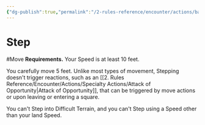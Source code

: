 ```yaml
---
{"dg-publish":true,"permalink":"/2-rules-reference/encounter/actions/basic-actions/step/"}
---
```


# Step
#Move 
**Requirements.** Your Speed is at least 10 feet.

You carefully move 5 feet. Unlike most types of movement, Stepping doesn't trigger reactions, such as an [[2. Rules Reference/Encounter/Actions/Specialty Actions/Attack of Opportunity\|Attack of Opportunity]], that can be triggered by move actions or upon leaving or entering a square.

You can't Step into Difficult Terrain, and you can't Step using a Speed other than your land Speed.

